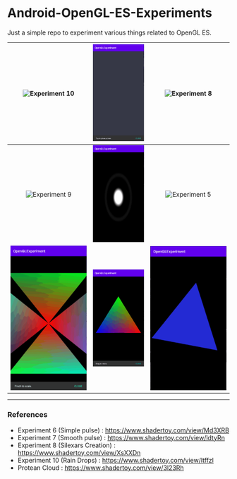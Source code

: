 # Android-OpenGL-ES-Experiments
Just a simple repo to experiment various things related to OpenGL ES.

| <img src="./screenrecording/experiment10.gif" title="Experiment 10"/> | <img src="./screenrecording/experiment7.gif"  title="Experiment 7"/> | <img src="./screenrecording/experiment8.gif" title="Experiment 8"/> |
| :-: | :-: | :-: |
| <img src="./screenrecording/experiment9.gif" title="Experiment 9"/> | <img src="./screenrecording/experiment6.gif" title="Experiment 6"/> | <img src="./screenrecording/experiment5.gif" title="Experiment 5"/> |
| <img src="./screenrecording/experiment3.gif" title="Experiment 3"/> | <img src="./screenrecording/experiment2.gif" title="Experiment 2"/> | <img src="./screenrecording/experiment1.gif" title="Experiment 1"/> |

-----

### References
- Experiment 6 (Simple pulse) : https://www.shadertoy.com/view/Md3XRB
- Experiment 7 (Smooth pulse) : https://www.shadertoy.com/view/ldtyRn
- Experiment 8 (Silexars Creation) : https://www.shadertoy.com/view/XsXXDn
- Experiment 10 (Rain Drops) : https://www.shadertoy.com/view/ltffzl
- Protean Cloud : https://www.shadertoy.com/view/3l23Rh
